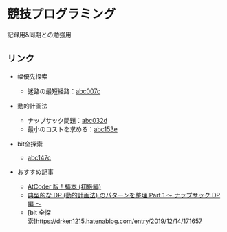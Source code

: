 # 競技プログラミング
記録用&同期との勉強用

## リンク
- 幅優先探索
    - 迷路の最短経路：[abc007c](/abc007c/)
- 動的計画法
    - ナップサック問題：[abc032d](/abc032d/)
    - 最小のコストを求める：[abc153e](/abc153e/)
- bit全探索
    - [abc147c](/abc147c/)

- おすすめ記事
    - [AtCoder 版！蟻本 (初級編)](https://qiita.com/drken/items/e77685614f3c6bf86f44)
    - [典型的な DP (動的計画法) のパターンを整理 Part 1 ～ ナップサック DP 編 ～](https://qiita.com/drken/items/a5e6fe22863b7992efdb)
    - [bit 全探索]https://drken1215.hatenablog.com/entry/2019/12/14/171657
